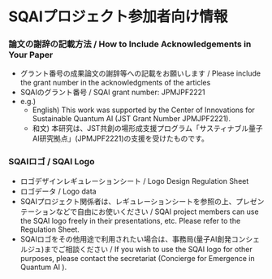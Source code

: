 # SQAIプロジェクト参加者向け情報

### 論文の謝辞の記載方法 / How to Include Acknowledgements in Your Paper

* グラント番号の成果論文の謝辞等への記載をお願いします / Please include the grant number in the acknowledgments of the articles
* SQAIのグラント番号 / SQAI grant number: JPMJPF2221
* e.g.)
  * English) This work was supported by the Center of Innovations for Sustainable Quantum AI (JST Grant Number JPMJPF2221).
  * 和文) 本研究は、JST共創の場形成支援プログラム「サスティナブル量子AI研究拠点」(JPMJPF2221)の支援を受けたものです。

### SQAIロゴ / SQAI Logo

* ロゴデザインレギュレーションシート / Logo Design Regulation Sheet
* ロゴデータ / Logo data
* SQAIプロジェクト関係者は、レギュレーションシートを参照の上、プレゼンテーションなどで自由にお使いください / SQAI project members can use the SQAI logo freely in their presentations, etc. Please refer to the Regulation Sheet.
* SQAIロゴをその他用途で利用されたい場合は、事務局(量子AI創発コンシェルジュ)までご相談ください / If you wish to use the SQAI logo for other purposes, please contact the secretariat (Concierge for Emergence in Quantum AI ).

